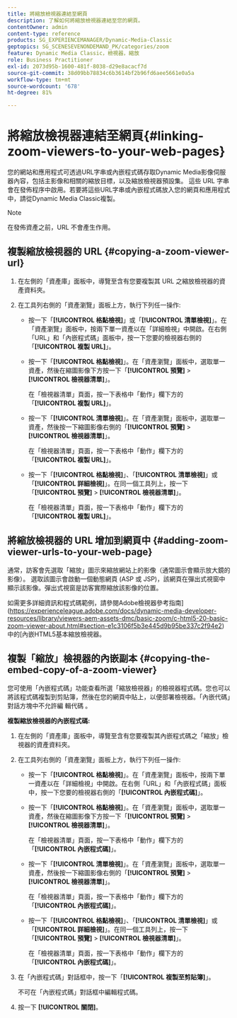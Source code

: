 ```yaml
---
title: 將縮放檢視器連結至網頁
description: 了解如何將縮放檢視器連結至您的網頁。
contentOwner: admin
content-type: reference
products: SG_EXPERIENCEMANAGER/Dynamic-Media-Classic
geptopics: SG_SCENESEVENONDEMAND_PK/categories/zoom
feature: Dynamic Media Classic，檢視器，縮放
role: Business Practitioner
exl-id: 2073d95b-1600-481f-8038-d29e8acacf7d
source-git-commit: 38d09bb78834c6b3614bf2b96fd6aee5661e0a5a
workflow-type: tm+mt
source-wordcount: '678'
ht-degree: 81%

---
```


# 將縮放檢視器連結至網頁{#linking-zoom-viewers-to-your-web-pages}

您的網站和應用程式可透過URL字串或內嵌程式碼存取Dynamic Media影像伺服器內容，包括主影像和相關的縮放目標，以及縮放檢視器預設集。 這些 URL 字串會在發佈程序中啟用。若要將這些URL字串或內嵌程式碼放入您的網頁和應用程式中，請從Dynamic Media Classic複製。

>[!NOTE]
>
>在發佈資產之前，URL 不會產生作用。

## 複製縮放檢視器的 URL {#copying-a-zoom-viewer-url}

1. 在左側的「資產庫」面板中，導覽至含有您要複製其 URL 之縮放檢視器的資產資料夾。
1. 在工具列右側的「資產瀏覽」面板上方，執行下列任一操作:

   * 按一下「**[!UICONTROL 格點檢視]**」或「**[!UICONTROL 清單檢視]**」。在「資產瀏覽」面板中，按兩下單一資產以在「詳細檢視」中開啟。在右側「URL」和「內嵌程式碼」面板中，按一下您要的檢視器右側的「**[!UICONTROL 複製 URL]**」。
   * 按一下「**[!UICONTROL 格點檢視]**」。在「資產瀏覽」面板中，選取單一資產，然後在縮圖影像下方按一下「**[!UICONTROL 預覽]** > **[!UICONTROL 檢視器清單]**」。

      在「檢視器清單」頁面，按一下表格中「動作」欄下方的「**[!UICONTROL 複製 URL]**」。

   * 按一下「**[!UICONTROL 清單檢視]**」。在「資產瀏覽」面板中，選取單一資產，然後按一下縮圖影像右側的「**[!UICONTROL 預覽]** > **[!UICONTROL 檢視器清單]**」。

      在「檢視器清單」頁面，按一下表格中「動作」欄下方的「**[!UICONTROL 複製 URL]**」。

   * 按一下「**[!UICONTROL 格點檢視]**」、「**[!UICONTROL 清單檢視]**」或「**[!UICONTROL 詳細檢視]**」。在同一個工具列上，按一下「**[!UICONTROL 預覽]** > **[!UICONTROL 檢視器清單]**」。

      在「檢視器清單」頁面，按一下表格中「動作」欄下方的「**[!UICONTROL 複製 URL]**」。

## 將縮放檢視器的 URL 增加到網頁中 {#adding-zoom-viewer-urls-to-your-web-page}

通常，訪客會先選取「縮放」圖示來縮放網站上的影像（通常圖示會顯示放大鏡的影像）。 選取該圖示會啟動一個動態網頁 (ASP 或 JSP)，該網頁在彈出式視窗中顯示該影像。彈出式視窗是訪客實際縮放該影像的位置。

如需更多詳細資訊和程式碼範例，請參閱Adobe檢視器參考指南](https://experienceleague.adobe.com/docs/dynamic-media-developer-resources/library/viewers-aem-assets-dmc/basic-zoom/c-html5-20-basic-zoom-viewer-about.html#section-e1c3106f5b3e445d9b95be337c2f94e2)中的[內嵌HTML5基本縮放檢視器。

## 複製「縮放」檢視器的內嵌副本 {#copying-the-embed-copy-of-a-zoom-viewer}

您可使用「內嵌程式碼」功能查看所選「縮放檢視器」的檢視器程式碼。您也可以將該程式碼複製到剪貼簿，然後在您的網頁中貼上，以便部署檢視器。「內嵌代碼」對話方塊中不允許編 輯代碼 。

**複製縮放檢視器的內嵌程式碼:**

1. 在左側的「資產庫」面板中，導覽至含有您要複製其內嵌程式碼之「縮放」檢視器的資產資料夾。
1. 在工具列右側的「資產瀏覽」面板上方，執行下列任一操作:

   * 按一下「**[!UICONTROL 格點檢視]**」。在「資產瀏覽」面板中，按兩下單一資產以在「詳細檢視」中開啟。在右側「URL」和「內嵌程式碼」面板中，按一下您要的檢視器右側的「**[!UICONTROL 內嵌程式碼]**」。
   * 按一下「**[!UICONTROL 格點檢視]**」。在「資產瀏覽」面板中，選取單一資產，然後在縮圖影像下方按一下「**[!UICONTROL 預覽]** > **[!UICONTROL 檢視器清單]**」。

      在「檢視器清單」頁面，按一下表格中「動作」欄下方的「**[!UICONTROL 內嵌程式碼]**」。

   * 按一下「**[!UICONTROL 清單檢視]**」。在「資產瀏覽」面板中，選取單一資產，然後按一下縮圖影像右側的「**[!UICONTROL 預覽]** > **[!UICONTROL 檢視器清單]**」。

      在「檢視器清單」頁面，按一下表格中「動作」欄下方的「**[!UICONTROL 內嵌程式碼]**」。

   * 按一下「**[!UICONTROL 格點檢視]**」、「**[!UICONTROL 清單檢視]**」或「**[!UICONTROL 詳細檢視]**」。在同一個工具列上，按一下「**[!UICONTROL 預覽]** > **[!UICONTROL 檢視器清單]**」。

      在「檢視器清單」頁面，按一下表格中「動作」欄下方的「**[!UICONTROL 內嵌程式碼]**」。

1. 在「內嵌程式碼」對話框中，按一下「**[!UICONTROL 複製至剪貼簿]**」。

   不可在「內嵌程式碼」對話框中編輯程式碼。

1. 按一下 **[!UICONTROL 關閉]**。
